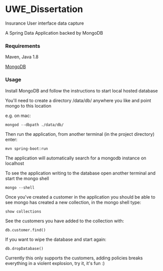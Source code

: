 # UWE_Dissertation
Insurance User interface data capture

A Spring Data Application backed by MongoDB

### Requirements

Maven, Java 1.8

[MongoDB](https://docs.mongodb.com/manual/installation/)

### Usage

Install MongoDB and follow the instructions to start local hosted database

You'll need to create a directory /data/db/ anywhere you like and point mongo to this location

e.g. on mac:

`mongod --dbpath ./data/db/`

Then run the application, from another terminal (in the project directory) enter:

`mvn spring-boot:run`

The application will automatically search for a mongodb instance on localhost

To see the application writing to the database open another terminal and start the mongo shell

`mongo --shell`

Once you've created a customer in the application you should be able to see mongo has created a new collection, in the mongo shell type:

`show collections`

See the customers you have added to the collection with:

`db.customer.find()`

If you want to wipe the database and start again:

`db.dropDatabase()`

Currently this only supports the customers, adding policies breaks everything in a violent explosion, try it, it's fun :)